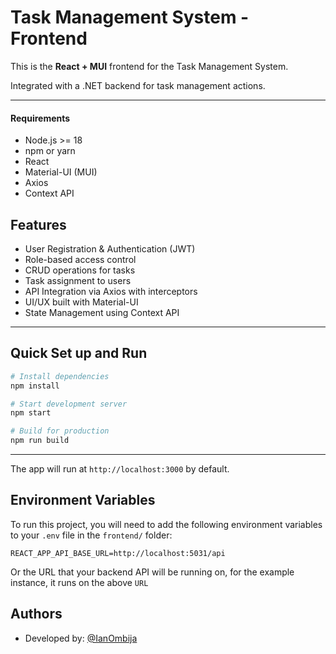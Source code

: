 # Task Management System - Frontend

This is the **React + MUI** frontend for the Task Management System. 

Integrated with a .NET backend for task management actions.

---

#### **Requirements**
- Node.js >= 18
- npm or yarn
- React
- Material-UI (MUI)
- Axios
- Context API


##  Features
- User Registration & Authentication (JWT)
- Role-based access control
- CRUD operations for tasks
- Task assignment to users
- API Integration via Axios with interceptors
- UI/UX built with Material-UI
- State Management using Context API

---

## Quick Set up and Run

```bash
# Install dependencies
npm install

# Start development server
npm start

# Build for production
npm run build
```

---



The app will run at `http://localhost:3000` by default.


## Environment Variables

To run this project, you will need to add the following environment variables to your `.env` file in the `frontend/` folder:

```
REACT_APP_API_BASE_URL=http://localhost:5031/api
```

Or the URL that your backend API will be running on, for the example instance, it runs on the above `URL`

## Authors

- Developed by: [@IanOmbija](https://www.github.com/IanOmbija)

